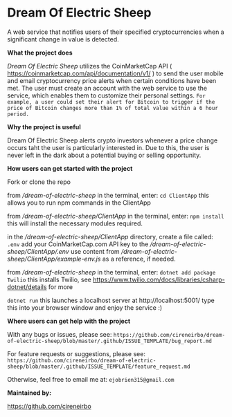 # Dream Of Electric Sheep
A web service that notifies users of their specified cryptocurrencies when a significant change in value is detected.

<b>What the project does</b>

<em>Dream Of Electric Sheep</em> utilizes the CoinMarketCap API ( https://coinmarketcap.com/api/documentation/v1/ ) to send the user mobile and email cryptocurrency price alerts when certain conditions have been met. The user must create an account with the web service to use the service, which enables them to customize their personal settings. 
`
For example, a user could set their alert for Bitcoin to trigger if the price of Bitcoin changes more than 1% of total value within a 6 hour period.
`

<b>Why the project is useful</b>

Dream Of Electric Sheep alerts crypto investors whenever a price change occurs taht the user is particularly interested in. Due to this, the user is never left in the dark about a potential buying or selling opportunity.


<b>How users can get started with the project</b>

Fork or clone the repo

from <em>/dream-of-electric-sheep</em> in the terminal, enter: 
`
cd ClientApp
`
this allows you to run npm commands in the ClientApp

from <em>/dream-of-electric-sheep/ClientApp</em> in the terminal, enter: 
`
npm install
`
this will install the necessary modules required.

in the <em>/dream-of-electric-sheep/ClientApp</em> directory, create a file called:
`
.env
`
add your CoinMarketCap.com API key to the <em>/dream-of-electric-sheep/ClientApp/.env</em> 
use content from <em>/dream-of-electric-sheep/ClientApp/example-env.js</em> as a reference, if needed.

from <em>/dream-of-electric-sheep</em> in the terminal, enter:
`
dotnet add package Twilio
`
this installs Twilio, see https://www.twilio.com/docs/libraries/csharp-dotnet/details for more

`
dotnet run
`
this launches a localhost server at http://localhost:5001/
type this into your browser window and enjoy the service :)




<b>Where users can get help with the project</b>

With any bugs or issues, please see:
`
https://github.com/cireneirbo/dream-of-electric-sheep/blob/master/.github/ISSUE_TEMPLATE/bug_report.md
`

For feature requests or suggestions, please see:
`
https://github.com/cireneirbo/dream-of-electric-sheep/blob/master/.github/ISSUE_TEMPLATE/feature_request.md
`

Otherwise, feel free to email me at: 
`
ejobrien315@gmail.com
`

<b>Maintained by:</b>

https://github.com/cireneirbo
